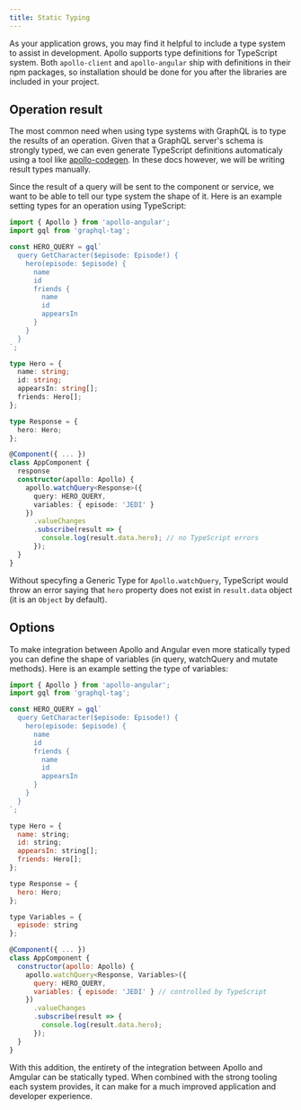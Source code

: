 ```yaml
---
title: Static Typing
---
```


As your application grows, you may find it helpful to include a type system to assist in development. Apollo supports type definitions for TypeScript system. Both `apollo-client` and `apollo-angular` ship with definitions in their npm packages, so installation should be done for you after the libraries are included in your project.

<h2 id="operation-result">Operation result</h2>

The most common need when using type systems with GraphQL is to type the results of an operation. Given that a GraphQL server's schema is strongly typed, we can even generate TypeScript definitions automaticaly using a tool like [apollo-codegen](https://github.com/apollographql/apollo-codegen). In these docs however, we will be writing result types manually.

Since the result of a query will be sent to the component or service, we want to be able to tell our type system the shape of it. Here is an example setting types for an operation using TypeScript:

```ts
import { Apollo } from 'apollo-angular';
import gql from 'graphql-tag';

const HERO_QUERY = gql`
  query GetCharacter($episode: Episode!) {
    hero(episode: $episode) {
      name
      id
      friends {
        name
        id
        appearsIn
      }
    }
  }
`;

type Hero = {
  name: string;
  id: string;
  appearsIn: string[];
  friends: Hero[];
};

type Response = {
  hero: Hero;
};

@Component({ ... })
class AppComponent {
  response
  constructor(apollo: Apollo) {
    apollo.watchQuery<Response>({
      query: HERO_QUERY,
      variables: { episode: 'JEDI' }
    })
      .valueChanges
      .subscribe(result => {
        console.log(result.data.hero); // no TypeScript errors
      });
  }
}
```

Without specyfing a Generic Type for `Apollo.watchQuery`, TypeScript would throw an error saying that `hero` property does not exist in `result.data` object (it is an `Object` by default).

<h2 id="options">Options</h2>

To make integration between Apollo and Angular even more statically typed you can define the shape of variables (in query, watchQuery and mutate methods).
Here is an example setting the type of variables:

```javascript
import { Apollo } from 'apollo-angular';
import gql from 'graphql-tag';

const HERO_QUERY = gql`
  query GetCharacter($episode: Episode!) {
    hero(episode: $episode) {
      name
      id
      friends {
        name
        id
        appearsIn
      }
    }
  }
`;

type Hero = {
  name: string;
  id: string;
  appearsIn: string[];
  friends: Hero[];
};

type Response = {
  hero: Hero;
};

type Variables = {
  episode: string
};

@Component({ ... })
class AppComponent {
  constructor(apollo: Apollo) {
    apollo.watchQuery<Response, Variables>({
      query: HERO_QUERY,
      variables: { episode: 'JEDI' } // controlled by TypeScript
    })
      .valueChanges
      .subscribe(result => {
        console.log(result.data.hero);
      });
  }
}
```

With this addition, the entirety of the integration between Apollo and Amgular can be statically typed. When combined with the strong tooling each system provides, it can make for a much improved application and developer experience.
